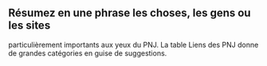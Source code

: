 ## Résumez en une phrase les choses, les gens ou les sites

particulièrement importants aux yeux du PNJ. La table
Liens des PNJ donne de grandes catégories en guise de
suggestions.
